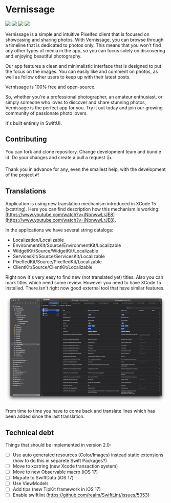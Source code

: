 # Vernissage

<img src="Resources/01.png" width="200" > <img src="Resources/04.png" width="200" > <img src="Resources/05.png" width="200" > <img src="Resources/06.png" width="200" >

Vernissage is a simple and intuitive Pixelfed client that is focused on showcasing and sharing photos.
With Vernissage, you can browse through a timeline that is dedicated to photos only.
This means that you won't find any other types of media in the app, so you can focus solely on discovering and enjoying beautiful photography.

Our app features a clean and minimalistic interface that is designed to put the focus on the images.
You can easily like and comment on photos, as well as follow other users to keep up with their latest posts.

Vernissage is 100% free and open-source.

So, whether you're a professional photographer, an amateur enthusiast, or simply someone who loves to discover and share stunning photos,
Vernissage is the perfect app for you. Try it out today and join our growing community of passionate photo lovers.

It's built entirely in SwiftUI.

## Contributing

You can fork and clone repository. Change development team and bundle id. Do your changes and create a pull a request 👍.

Thank you in advance for any, even the smallest help, with the development of the project 💕!

## Translations

Application is using new translation mechanism introduced in XCode 15 (xcstring). Here you can find description how this mechanism is working: [https://www.youtube.com/watch?v=jNbnwwLrJE8](https://www.youtube.com/watch?v=jNbnwwLrJE8).

In the applications we have several string catalogs:
 - Localization/Localizable
 - EnvironmentKit/Source/EnvironmentKit/Localizable
 - WidgetKit/Source/WidgetKit/Localizable
 - ServicesKit/Source/ServicesKit/Localizable
 - PixelfedKit/Source/PixelfedKit/Localizable
 - ClientKit/Source/ClientKit/Localizable

Right now it's very easy to find new (not translated yet) titles. Also you can mark titles which need some review.
However you need to have XCode 15 installed. There isn't right now good external tool that have similar features.

![translations](Resources/translations.png) 

From time to time you have to come back and translate lines which has been added since the last translation. 

## Technical debt

Things that should be implemented in version 2.0:

 - [ ] Use auto generated resources (Color/Images) instead static extensions (how to do this in separete Swift Packages?)
 - [ ] Move to xcstring (new Xcode transaction system)
 - [ ] Move to new Observable macro (iOS 17)
 - [ ] Migrate to SwiftData (iOS 17)
 - [ ] Use ViewModels
 - [ ] Add tips (new TipKit framework in iOS 17)
 - [ ] Enable swiftlint (https://github.com/realm/SwiftLint/issues/5053)
